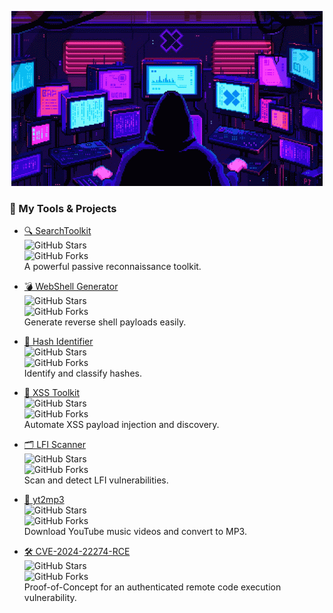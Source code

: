 <p align="center">
  <img src="mode.gif" alt="mode">
</p>


### 🔧 My Tools & Projects

- [🔍 SearchToolkit](https://github.com/l0n3m4n/searchtoolkit)  
  ![GitHub Stars](https://img.shields.io/github/stars/l0n3m4n/searchtoolkit?style=social)  
  ![GitHub Forks](https://img.shields.io/github/forks/l0n3m4n/searchtoolkit?style=social)  
  A powerful passive reconnaissance toolkit.

- [💣 WebShell Generator](https://github.com/l0n3m4n/webshells)  
  ![GitHub Stars](https://img.shields.io/github/stars/l0n3m4n/webshells?style=social)  
  ![GitHub Forks](https://img.shields.io/github/forks/l0n3m4n/webshells?style=social)  
  Generate reverse shell payloads easily.

- [🔐 Hash Identifier](https://github.com/l0n3m4n/hashidtool)  
  ![GitHub Stars](https://img.shields.io/github/stars/l0n3m4n/hashidtool?style=social)  
  ![GitHub Forks](https://img.shields.io/github/forks/l0n3m4n/hashidtool?style=social)  
  Identify and classify hashes.

- [🧪 XSS Toolkit](https://github.com/l0n3m4n/xsstoolkit)  
  ![GitHub Stars](https://img.shields.io/github/stars/l0n3m4n/xsstoolkit?style=social)  
  ![GitHub Forks](https://img.shields.io/github/forks/l0n3m4n/xsstoolkit?style=social)  
  Automate XSS payload injection and discovery.

- [🗂️ LFI Scanner](https://github.com/l0n3m4n/lfitoolkit)  
  ![GitHub Stars](https://img.shields.io/github/stars/l0n3m4n/lfitoolkit?style=social)  
  ![GitHub Forks](https://img.shields.io/github/forks/l0n3m4n/lfitoolkit?style=social)  
  Scan and detect LFI vulnerabilities.

- [🎵 yt2mp3](https://github.com/l0n3m4n/yt2mp3)  
  ![GitHub Stars](https://img.shields.io/github/stars/l0n3m4n/yt2mp3?style=social)  
  ![GitHub Forks](https://img.shields.io/github/forks/l0n3m4n/yt2mp3?style=social)  
  Download YouTube music videos and convert to MP3.

- [🛠️ CVE-2024-22274-RCE](https://github.com/l0n3m4n/CVE-2024-22274-RCE)  
  ![GitHub Stars](https://img.shields.io/github/stars/l0n3m4n/CVE-2024-22274-RCE?style=social)  
  ![GitHub Forks](https://img.shields.io/github/forks/l0n3m4n/CVE-2024-22274-RCE?style=social)  
  Proof-of-Concept for an authenticated remote code execution vulnerability.
